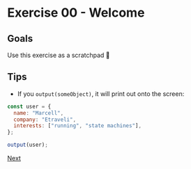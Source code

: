 # Exercise 00 - Welcome

## Goals

Use this exercise as a scratchpad 📝

## Tips

- If you `output(someObject)`, it will print out onto the screen:

```js
const user = {
  name: "Marcell",
  company: "Etraveli",
  interests: ["running", "state machines"],
};

output(user);
```

[Next](../01/README.md)
